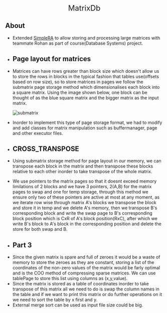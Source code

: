 <p align="center"> 
    <font size="5">
        MatrixDb
    </font>
</p>

## About
- Extended [SimpleRA](https://github.com/SimpleRA/SimpleRA) to allow storing and processing large matrices with teammate Rohan as part of course(Database Systems) project.

* ## Page layout for matrices
- Matrices can have rows greater than block size which doesn't allow us to store the rows in blocks in the typical fashion that tables use(offsets based on row size), so to store matrices in pages we follow the submatrix page storage method which dimensionalises each block into a square matrix. Using the image shown below, one block can be thought of as the blue square matrix and the bigger matrix as the input matrix.

    ![submatrix](./submatrix.jpg)

- Inorder to implement this type of page storage format, we had to modify and add classes for matrix manipulation such as buffermanager, page and other executor files.


* ## CROSS_TRANSPOSE
- Using submatrix storage method for page layout in our memory, we can transpose each block in the matrix and then transpose these blocks relative to each other inorder to take transpose of the whole matrix.

- We use pointers to the matrix pages so that it doesnt exceed memory limilations of 2 blocks and we have 3 pointers, 2(A,B) for the matrix pages to swap and one for temp storage, through this method we ensure only two of these pointers are active at most at any moment, as we iterate row wise through matrix A's blocks we transpose the block and store it in temp and we delete A's memory, then we transpose B's corresponding block and write the swap page to B's corresponding block position which is CxR of A's block position(RxC), after which we write B's block to A's block in the corresponding position and delete the store for both swap and B.

* ## Part 3
- Since the given matrix is spare and full of zeroes it would be a waste of memory to store the zeroes as they are constant, storing a list of the coordinates of the non-zero values of the matrix would be farly optimal and is the COO method of compressing sparse matrices. We can use tablePage to store this list using columns as (x,y,value).
- Since the matrix is stored as a table of coordinates inorder to take transpose of this matrix all we need to do is swap the column names in the table and if we want to print this matrix or do further operations on it we need to sort the table by x first and y.
- External merge sort can be used as input file size could be big.

